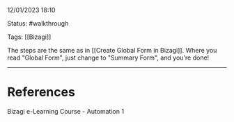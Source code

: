 12/01/2023 18:10

Status: #walkthrough 

Tags: [[Bizagi]]

The steps are the same as in [[Create Global Form in Bizagi]]. Where you read "Global Form", just change to "Summary Form", and you're done!


---
# References

Bizagi e-Learning Course - Automation 1